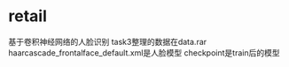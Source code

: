 # retail
基于卷积神经网络的人脸识别
task3整理的数据在data.rar
haarcascade_frontalface_default.xml是人脸模型
checkpoint是train后的模型
